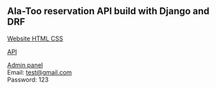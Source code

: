 ## Ala-Too reservation API build with Django and DRF

[Website HTML CSS](https://bolotzhusupekov07.github.io/shiny-spoon/)

[API](https://alatoo-room-booking.herokuapp.com/)

[Admin panel](https://alatoo-room-booking.herokuapp.com/ru/admin/) <br />
Email: test@gmail.com <br />
Password: 123
